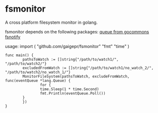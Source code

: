 fsmonitor
=========

A cross platform filesystem monitor in golang.

fsmonitor depends on the following packages:
    [queue from gocommons](https://github.com/hishboy/gocommons)
    [fsnotify](https://github.com/howeyc/fsnotify)

usage:
    import (
            "github.com/gaigepr/fsmonitor"
            "fmt"
            "time"
    )

    func main() {
            pathsToWatch := []string{"/path/to/watch1/", "/path/to/watch2/"}
            excludedFromWatch := []string{"/path/to/watch1/no_watch_2/", "/path/to/watch2/no_watch_1/"}
            MonitorFileSystem(pathsToWatch, excludeFromWatch, func(eventQueue *lang.Queue) {
                    for {
	    		    time.Sleep(1 * time.Second)
    			    fmt.Println(eventQueue.Poll())
		    }
            })
    }